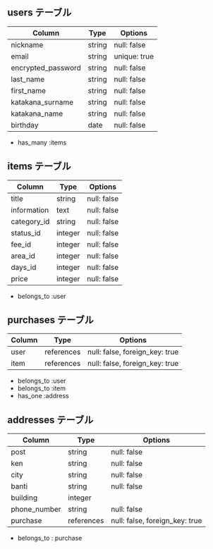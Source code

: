 ## users テーブル

| Column           | Type   | Options     |
| ---------------- | ------ | ----------- |
| nickname         | string | null: false |
| email            | string | unique: true |
| encrypted_password        | string | null: false |
| last_name        | string | null: false |
| first_name       | string | null: false |
| katakana_surname | string | null: false |
| katakana_name    | string | null: false |
| birthday         | date   | null: false |

- has_many :items

## items テーブル

| Column      | Type   | Options     |
| ----------- | ------ | ----------- |
| title       | string | null: false |
| information | text   | null: false   |
| category_id    | string | null: false |
| status_id      | integer   | null: false   |
| fee_id         | integer | null: false |
| area_id        | integer | null: false |
| days_id        | integer | null: false |
| price       | integer | null: false |

- belongs_to :user

## purchases テーブル

| Column    | Type       | Options                        |
| ----------| ---------- | ------------------------------ |
| user   | references | null: false, foreign_key: true |
| item   | references | null: false, foreign_key: true |

- belongs_to :user
- belongs_to :item
- has_one  :address


## addresses テーブル

| Column       | Type       | Options                        |
| ------------ | ---------- | ------------------------------ |
| post         | string     | null: false |
| ken          | string     | null: false |
| city         | string     | null: false |
| banti        | string       | null: false |
| building     | integer     |  |
| phone_number | string     | null: false |
| purchase  | references | null: false, foreign_key: true |

- belongs_to : purchase
